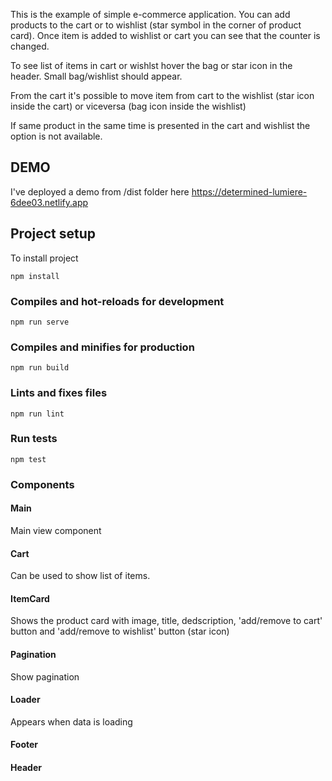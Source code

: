 This is the example of simple e-commerce application. You can add products to the cart or to wishlist (star symbol in the corner of product card).
Once item is added to wishlist or cart you can see that the counter is changed.

To see list of items in cart or wishlst hover the bag or star icon in the header. Small bag/wishlist should appear.

From the cart it's possible to move item from cart to the wishlist (star icon inside the cart) or viceversa (bag icon inside the wishlist)

If same product in the same time is presented in the cart and wishlist the option is not available.

## DEMO
I've deployed a demo from /dist folder here
https://determined-lumiere-6dee03.netlify.app

## Project setup
To install project
```
npm install
```

### Compiles and hot-reloads for development
```
npm run serve
```

### Compiles and minifies for production
```
npm run build
```

### Lints and fixes files
```
npm run lint
```

### Run tests
```
npm test
```

### Components

#### Main
Main view component 

#### Cart

Can be used to show list of items.

#### ItemCard

Shows the product card with image, title, dedscription, 'add/remove to cart' button and 'add/remove to wishlist' button (star icon)

#### Pagination

Show pagination 

#### Loader

Appears when data is loading

#### Footer
#### Header
